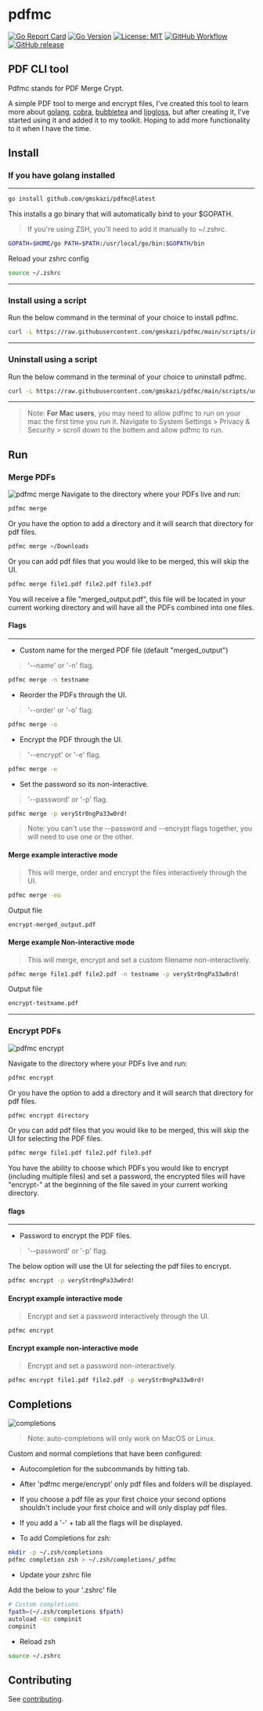 # pdfmc

[![Go Report Card](https://goreportcard.com/badge/github.com/gmskazi/pdfmc)](https://goreportcard.com/report/github.com/gmskazi/pdfmc)
[![Go Version](https://img.shields.io/badge/Go-1.24-blue)](https://go.dev/)
[![License: MIT](https://img.shields.io/badge/License-MIT-blue.svg)](LICENSE)
[![GitHub Workflow](https://github.com/gmskazi/pdfmc/actions/workflows/ci.yml/badge.svg)](https://github.com/gmskazi/pdfmc/actions)
[![GitHub release](https://img.shields.io/github/v/release/gmskazi/pdfmc)](https://github.com/gmskazi/pdfmc/releases/latest)

## PDF CLI tool

Pdfmc stands for PDF Merge Crypt.

A simple PDF tool to merge and encrypt files, I've created this tool to learn more about [golang](https://go.dev/),
[cobra](https://github.com/spf13/cobra), [bubbletea](https://github.com/charmbracelet/bubbletea) and
[lipgloss](https://github.com/charmbracelet/lipgloss), but after creating it, I've started using it and added it to my
toolkit. Hoping to add more functionality to it when I have the time.

## Install

### If you have golang installed

---

```bash
go install github.com/gmskazi/pdfmc@latest
```

This installs a go binary that will automatically bind to your $GOPATH.
> If you're using ZSH, you'll need to add it manually to ~/.zshrc.

```bash
GOPATH=$HOME/go PATH=$PATH:/usr/local/go/bin:$GOPATH/bin
```

Reload your zshrc config

```bash
source ~/.zshrc
```

---

### Install using a script

Run the below command in the terminal of your choice to install pdfmc.

```sh
curl -L https://raw.githubusercontent.com/gmskazi/pdfmc/main/scripts/install.sh | sh
```

---

### Uninstall using a script

Run the below command in the terminal of your choice to uninstall pdfmc.

```sh
curl -L https://raw.githubusercontent.com/gmskazi/pdfmc/main/scripts/uninstall.sh | sh
```

---

> Note: **For Mac users**, you may need to allow pdfmc to run on your mac the first time you run it.
Navigate to System Settings > Privacy & Security > scroll down to the bottem and allow pdfmc to run.

## Run

### Merge PDFs

![pdfmc merge](public/merge.gif)
Navigate to the directory where your PDFs live and run:

```bash
pdfmc merge
```

Or you have the option to add a directory and it will search that directory for pdf files.

```bash
pdfmc merge ~/Downloads
```

Or you can add pdf files that you would like to be merged, this will skip the UI.

```bash
pdfmc merge file1.pdf file2.pdf file3.pdf
```

You will receive a file "merged_output.pdf", this file will be located in your current working directory and will have
all the PDFs combined into one files.

#### Flags

---

- Custom name for the merged PDF file (default "merged_output")

> '--name' or '-n' flag.

```bash
pdfmc merge -n testname
```

- Reorder the PDFs through the UI.

> '--order' or '-o' flag.

```bash
pdfmc merge -o
```

- Encrypt the PDF through the UI.

> '--encrypt' or '-e' flag.

```bash
pdfmc merge -e
```

- Set the password so its non-interactive.

> '--password' or '-p' flag.

```bash
pdfmc merge -p veryStr0ngPa33w0rd!
```

> Note: you can't use the --password and --encrypt flags together, you will need to use one or the other.

#### Merge example interactive mode

> This will merge, order and encrypt the files interactively through the UI.

```bash
pdfmc merge -eo
```

Output file

```bash
encrypt-merged_output.pdf
```

#### Merge example Non-interactive mode

> This will merge, encrypt and set a custom filename non-interactively.

```bash
pdfmc merge file1.pdf file2.pdf -n testname -p veryStr0ngPa33w0rd!
```

Output file

```bash
encrypt-testname.pdf
```

---

### Encrypt PDFs

![pdfmc encrypt](public/encrypt.gif)

Navigate to the directory where your PDFs live and run:

```bash
pdfmc encrypt
```

Or you have the option to add a directory and it will search that directory for pdf files.

```bash
pdfmc encrypt directory
```

Or you can add pdf files that you would like to be merged, this will skip the UI for selecting the PDF files.

```bash
pdfmc merge file1.pdf file2.pdf file3.pdf
```

You have the ability to choose which PDFs you would like to encrypt (including multiple files) and set a password,
the encrypted files will have "encrypt-" at the beginning of the file saved in your current working directory.

#### flags

---

- Password to encrypt the PDF files.

> '--password' or '-p' flag.

The below option will use the UI for selecting the pdf files to encrypt.

```bash
pdfmc encrypt -p veryStr0ngPa33w0rd!
```

#### Encrypt example interactive mode

> Encrypt and set a password interactively through the UI.

```bash
pdfmc encrypt
```

#### Encrypt example non-interactive mode

> Encrypt and set a password non-interactively.

```bash
pdfmc encrypt file1.pdf file2.pdf -p veryStr0ngPa33w0rd!
```

## Completions

![completions](public/completions.gif)

> Note: auto-completions will only work on MacOS or Linux.

Custom and normal completions that have been configured:

- Autocompletion for the subcommands by hitting tab.
- After 'pdfmc merge/encrypt' only pdf files and folders will be displayed.
- If you choose a pdf file as your first choice your second options shouldn't include your first choice and will only
display pdf files.
- If you add a '-' + tab all the flags will be displayed.

- To add Completions for zsh:

```bash
mkdir -p ~/.zsh/completions
pdfmc completion zsh > ~/.zsh/completions/_pdfmc
```

- Update your zshrc file

Add the below to your '.zshrc' file

```bash
# Custom completions
fpath=(~/.zsh/completions $fpath)
autoload -Uz compinit
compinit
```

- Reload zsh

```bash
source ~/.zshrc
```

## Contributing

See [contributing](CONTRIBUTING.md).
